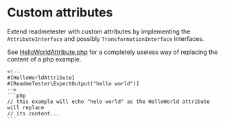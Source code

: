# Custom attributes

Extend readmetester with custom attributes by implementing the
`AttributeInterface` and possibly `TransformationInterface` interfaces.

See [HelloWorldAttribute.php](HelloWorldAttribute.php) for a completely useless way of replacing
the content of a  php example.


    <!--
    #[HelloWorldAttribute]
    #[ReadmeTester\ExpectOutput("hello world")]
    -->
    ```php
    // this example will echo "helo world" as the HelloWorld attribute will replace
    // its content...
    ```
